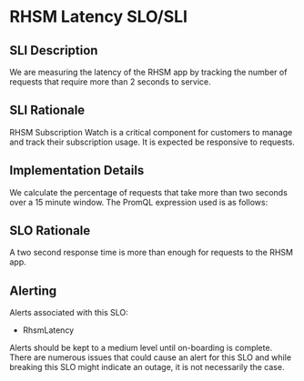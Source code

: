 # RHSM Latency SLO/SLI

## SLI Description
We are measuring the latency of the RHSM app by tracking the number of requests
that require more than 2 seconds to service.

## SLI Rationale
RHSM Subscription Watch is a critical component for customers to manage and
track their subscription usage.  It is expected be responsive to requests.

## Implementation Details
We calculate the percentage of requests that take more than two seconds over a 15 minute window.
The PromQL expression used is as follows:

## SLO Rationale
A two second response time is more than enough for requests to the RHSM app.

## Alerting
Alerts associated with this SLO:

* RhsmLatency

Alerts should be kept to a medium level until on-boarding is complete.  There
are numerous issues that could cause an alert for this SLO and while breaking
this SLO might indicate an outage, it is not necessarily the case.

